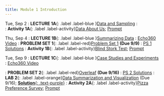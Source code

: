 ```yaml
---
title: Module 1 Introduction
---
```


Tue, Sep 2
: **LECTURE 1A**{: .label .label-blue }[Data and Sampling](/assets/lectures/M1-Introduction/M1a-Data-and-Sampling.pdf)
  :  
: **Activity  1A**{: .label .label-activity}[Data About Us](https://docs.google.com/forms/d/1hKVRNdPbQhmPcyREAwxOc8oibnRKcrvIUR0zJ0u69Ms/view#responses); [Prompt](https://claude.ai/public/artifacts/f14a137d-0c98-4ea0-817d-1680398fb28e)

Thu, Sep 4
: **LECTURE 1B**{: .label .label-blue }[Summarizing Data](/assets/lectures/M1-Introduction/M1b-Summarizing-Data.pdf)
  :  [Echo360 Video](https://echo360.org/lesson/G_cfa36933-c0df-42df-a2b7-d31e4be7f9a2_47c3b0d1-758e-4090-99ce-7fc3cdd96573_2025-09-04T13:00:00.000_2025-09-04T14:15:00.000/classroom)
: **PROBLEM SET 1**{: .label .label-red}[Problem Set 1](https://www.overleaf.com/read/trwqyfddzssz#3b9273)  **(Due 9/9)** 
  : [PS 1 Solutions](/assets/problem-sets/PS1-Solutions.pdf)
: **Activity 1B**{: .label .label-activity}[Blind Stork Test](https://docs.google.com/spreadsheets/d/1WpLkO4iG7PC95OW6eJYPtO_7THV4XmRSHL_FJpJd_Sg/view?usp=sharing); [Prompt](https://claude.ai/public/artifacts/68d66189-91c4-4eed-9b77-b722326c5a17) 
  

Tue, Sep 9
: **LECTURE 1C**{: .label .label-blue }[Case Studies and Experiments](/assets/lectures/M1-Introduction/M1c-Case-Studies-Experiments.pdf)
  :  [Echo360 Video](https://echo360.org/lesson/G_cfa36933-c0df-42df-a2b7-d31e4be7f9a2_47c3b0d1-758e-4090-99ce-7fc3cdd96573_2025-09-09T13:00:00.000_2025-09-09T14:15:00.000/classroom)
<!-- : **Lab**{: .label .label-purple } [Intro to Java](#) -->
: **PROBLEM SET 2**{: .label .label-red}[Overleaf](https://www.overleaf.com/read/trwqyfddzssz#3b9273) **(Due 9/16)**
  : [PS 2 Solutions](/assets/problem-sets/PS2-Solutions.pdf)
: **LAB 2**{: .label .label-orange}[Data Summarization and Visualization](https://colab.research.google.com/drive/171txI3o7PO3EVesVW7PI7vSWEHr5WprT?usp=sharing) (Due 9/16);
[**Solution**{: .text-purple}](https://colab.research.google.com/drive/1WGAjT8c-pdGT306egALbrZi53ggBcW87?authuser=1#scrollTo=bfawv_hX8G9C)
: **Activity 2A**{: .label .label-activity}[Pizza Preference Survey](https://docs.google.com/spreadsheets/d/1BIFjvKojhE-WL8SUR8jk0Fsf4vADHASqOkeSQJqTy2s/view?gid=0#gid=0); [Prompt](https://claude.ai/public/artifacts/69bdfae7-0e99-4fa6-a3c4-0432409907cc)